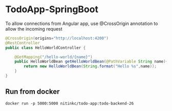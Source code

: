 # TodoApp-SpringBoot

To allow connections from Angular app, use @CrossOrigin annotation to allow the incoming request

```java
@CrossOrigin(origins="http://localhost:4200")
@RestController
public class HelloWorldController {

    @GetMapping("/hello-world/{name}")
    public HelloWorldBean getHelloWorldBean(@PathVariable String name){
        return new HelloWorldBean(String.format("Hello %s",name));
    }
}
```

## Run from docker
```
docker run -p 5000:5000 nitinkc/todo-app:todo-backend-26                                                                                                           
```
